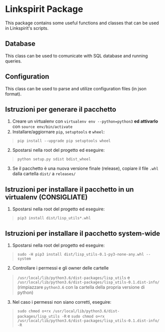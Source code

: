 # Linkspirit Package

This package contains some useful functions and classes that can be used in Linkspirit's scripts.

## Database
This class can be used to comunicate with SQL database and running queries.

## Configuration
This class can be used to parse and utilize configuration files (in json format).


## Istruzioni per generare il pacchetto

1. Creare un virtualenv con `virtualenv env --python=python3` **ed attivarlo** con `source env/bin/activate`
1. Installare/aggiornare `pip`, `setuptools` e `wheel`:
> `pip install --upgrade pip setuptools wheel`
2. Spostarsi nella root del progetto ed eseguire:
> `python setup.py sdist bdist_wheel`

3. Se il pacchetto è una nuova versione finale (release), copiare il file `.whl` dalla cartella `dist/` a `releases/` 

## Istruzioni per installare il pacchetto in un virtualenv (CONSIGLIATE)

1. Spostarsi nella root del progetto ed eseguire:
> `pip3 install dist/lisp_utils*.whl`


## Istruzioni per installare il pacchetto system-wide

1. Spostarsi nella root del progetto ed eseguire:
> `sudo -H pip3 install dist/lisp_utils-0.1-py3-none-any.whl --system`
2. Controllare i permessi e gli owner delle cartelle
> `/usr/local/lib/python3.6/dist-packages/lisp_utils`
> e
> `/usr/local/lib/python3.6/dist-packages/lisp_utils-0.1.dist-info/`
> (rimpiazzare `python3.6` con la cartella della propria versione di python)
3. Nel caso i permessi non siano corretti, eseguire:
> `sudo chmod o+rx /usr/local/lib/python3.6/dist-packages/lisp_utils -R`
> e
> `sudo chmod o+rx /usr/local/lib/python3.6/dist-packages/lisp_utils-0.1.dist-info/ -R` 
